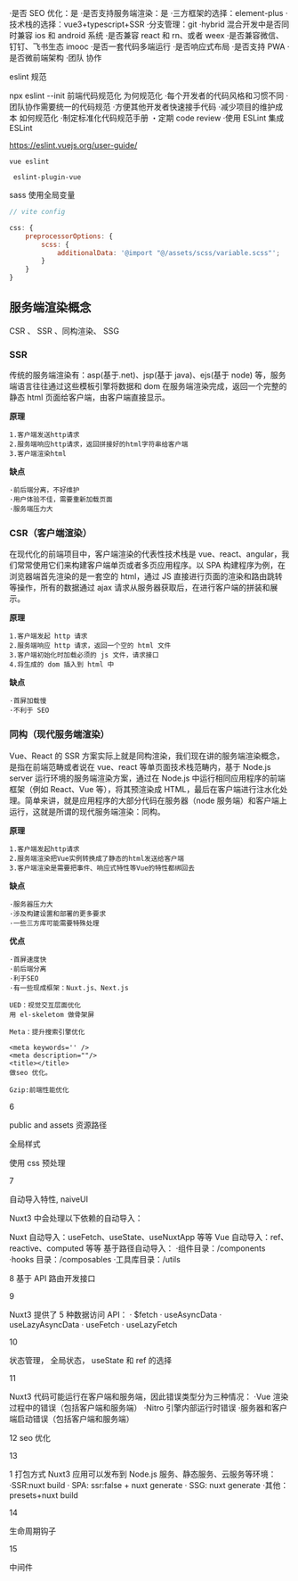 ·是否 SEO 优化：是
·是否支持服务端渲染：是
·三方框架的选择：element-plus
·技术栈的选择：vue3+typescript+SSR
·分支管理：git
·hybrid 混合开发中是否同时兼容 ios 和 android 系统
·是否兼容 react 和 rn、或者 weex
·是否兼容微信、钉钉、飞书生态
imooc
·是否一套代码多端运行
·是否响应式布局
·是否支持 PWA
·是否微前端架构
·团队 协作

eslint 规范

npx eslint --init
前端代码规范化
为何规范化
·每个开发者的代码风格和习惯不同
·团队协作需要统一的代码规范
·方便其他开发者快速接手代码
·减少项目的维护成本
如何规范化
·制定标准化代码规范手册
・定期 code review
·使用 ESLint
集成 ESLint

https://eslint.vuejs.org/user-guide/

```
vue eslint

 eslint-plugin-vue

```

sass 使用全局变量

```javascript
// vite config

css: {
	preprocessorOptions: {
		scss: {
			additionalData: '@import "@/assets/scss/variable.scss"';
		}
	}
}
```

## 服务端渲染概念

CSR 、 SSR 、同构渲染、 SSG

### SSR

传统的服务端渲染有：asp(基于.net)、jsp(基于 java)、ejs(基于 node) 等，服务端语言往往通过这些模板引擎将数据和 dom 在服务端渲染完成，返回一个完整的静态 html 页面给客户端，由客户端直接显示。

**原理**

    1.客户端发送http请求
    2.服务端响应http请求，返回拼接好的html字符串给客户端
    3.客户端渲染html

**缺点**

    ·前后端分离，不好维护
    ·用户体验不佳，需要重新加载页面
    ·服务端压力大

### CSR（客户端渲染）

在现代化的前端项目中，客户端渲染的代表性技术栈是 vue、react、angular，我们常常使用它们来构建客户端单页或者多页应用程序。以 SPA 构建程序为例，在浏览器端首先渲染的是一套空的 html，通过 JS 直接进行页面的渲染和路由跳转等操作，所有的数据通过 ajax 请求从服务器获取后，在进行客户端的拼装和展示。

**原理**

    1.客户端发起 http 请求
    2.服务端响应 http 请求，返回一个空的 html 文件
    3.客户端初始化时加载必须的 js 文件，请求接口
    4.将生成的 dom 插入到 html 中

**缺点**

    ·首屏加载慢
    ·不利于 SEO

### 同构（现代服务端渲染）

Vue、React 的 SSR 方案实际上就是同构渲染，我们现在讲的服务端渲染概念，是指在前端范畴或者说在 vue、react 等单页面技术栈范畴内，基于 Node.js server 运行环境的服务端渲染方案，通过在 Node.js 中运行相同应用程序的前端框架（例如 React、Vue 等），将其预渲染成 HTML，最后在客户端进行注水化处理。简单来讲，就是应用程序的大部分代码在服务器（node 服务端）和客户端上运行，这就是所谓的现代服务端渲染：同构。

**原理**

    1.客户端发起http请求
    2.服务端渲染把Vue实例转换成了静态的html发送给客户端
    3.客户端渲染是需要把事件、响应式特性等Vue的特性都绑回去

**缺点**

    ·服务器压力大
    ·涉及构建设置和部署的更多要求
    ·一些三方库可能需要特殊处理

**优点**

    ·首屏速度快
    ·前后端分离
    ·利于SEO
    ·有一些现成框架：Nuxt.js、Next.js

    UED：视觉交互层面优化
    用 el-skeletom 做骨架屏

    Meta：提升搜索引擎优化

    <meta keywords='' />
    <meta description=""/>
    <title></title>
    做seo 优化。

    Gzip:前端性能优化

6

public and assets 资源路径

全局样式

使用 css 预处理

7

自动导入特性, naiveUI

Nuxt3 中会处理以下依赖的自动导入：

Nuxt 自动导入：useFetch、useState、useNuxtApp 等等
Vue 自动导入：ref、reactive、computed 等等
基于路径自动导入：
·组件目录：/components
·hooks 目录：/composables
·工具库目录：/utils

8
基于 API 路由开发接口

9

Nuxt3 提供了 5 种数据访问 API：
· $fetch
· useAsyncData
· useLazyAsyncData
· useFetch
· useLazyFetch

10

状态管理， 全局状态， useState 和 ref 的选择

11

Nuxt3 代码可能运行在客户端和服务端，因此错误类型分为三种情况：
·Vue 渲染过程中的错误（包括客户端和服务端）
·Nitro 引擎内部运行时错误
·服务器和客户端启动错误（包括客户端和服务端）

12 seo 优化

13

1 打包方式
Nuxt3 应用可以发布到 Node.js 服务、静态服务、云服务等环境：
·SSR:nuxt build
· SPA: ssr:false + nuxt generate
· SSG: nuxt generate
·其他：presets+nuxt build

14

生命周期钩子

15

中间件
